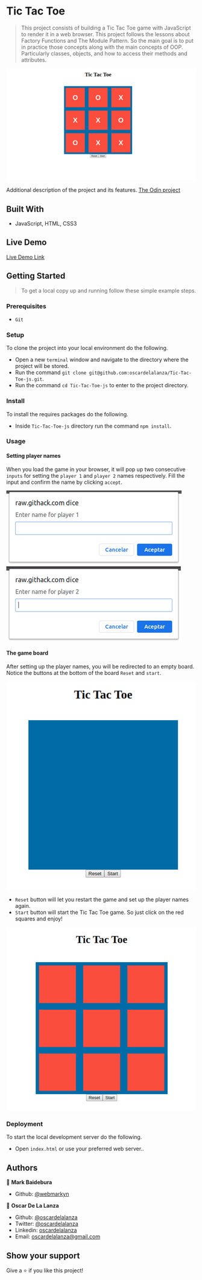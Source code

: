 # Tic Tac Toe

> This project consists of building a Tic Tac Toe game with JavaScript to render it in a web browser. This project follows
> the lessons about Factory Functions and The Module Pattern. So the main goal is to put in practice those concepts along
> with the main concepts of OOP. Particularly classes, objects, and how to access their methods and attributes.

![game](./screenshots/ttt-js.png)

Additional description of the project and its features.
[The Odin project](https://www.theodinproject.com/courses/javascript/lessons/tic-tac-toe-javascript)

## Built With

- JavaScript, HTML, CSS3

## Live Demo

[Live Demo Link](https://raw.githack.com/oscardelalanza/literate-parakeet/feature/game/index.html)


## Getting Started

> To get a local copy up and running follow these simple example steps.
 
### Prerequisites

- `Git`

### Setup

To clone the project into your local environment do the following.

- Open a new `terminal` window and navigate to the directory where the project will be stored.
- Run the command `git clone git@github.com:oscardelalanza/Tic-Tac-Toe-js.git`.
- Run the command `cd Tic-Tac-Toe-js` to enter to the project directory.

### Install

To install the requires packages do the following.

- Inside `Tic-Tac-Toe-js` directory run the command `npm install`.

### Usage

#### Setting player names

When you load the game in your browser, it will pop up two consecutive `inputs` for setting the `player 1` and `player 2`
names respectively. Fill the input and confirm the name by clicking `accept`.
  
![player1](./screenshots/player1.png)
![player2](./screenshots/player2.png)

#### The game board
After setting up the player names, you will be redirected to an empty board. Notice the buttons at the bottom of the board 
`Reset` and `start`.

![empty](./screenshots/start.png)

- `Reset` button will let you restart the game and set up the player names again.
- `Start` button will start the Tic Tac Toe game. So just click on the red squares and enjoy!

![play](./screenshots/play.png) 

### Deployment

To start the local development server do the following.
 
 - Open `index.html` or use your preferred web server..

## Authors

👤 **Mark Baidebura**

- Github: [@webmarkyn](https://github.com/webmarkyn)

👤 **Oscar De La Lanza**

- Github: [@oscardelalanza](https://github.com/oscardelalanza)
- Twitter: [@oscardelalanza](https://twitter.com/oscardelalanza)
- Linkedin: [oscardelalanza](https://linkedin.com/oscardelalanza)
- Email: oscardelalanza@gmail.com

## Show your support

Give a ⭐️ if you like this project!

